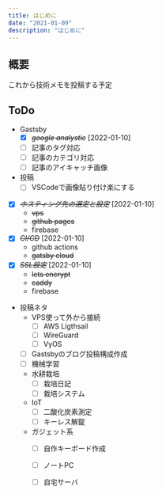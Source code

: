 ```yaml
---
title: はじめに
date: "2021-01-09"
description: "はじめに"
---
```


## 概要

これから技術メモを投稿する予定

## ToDo

- Gastsby
  - [X] ~~*google analystic*~~ [2022-01-10]
  - [ ] 記事のタグ対応
  - [ ] 記事のカテゴリ対応
  - [ ] 記事のアイキャッチ画像
- 投稿
  - [ ] VSCodeで画像貼り付け楽にする
- [X] ~~*ホスティング先の選定と設定*~~ [2022-01-10]
  - ~~vps~~
  - ~~github pages~~
  - firebase
- [X] ~~*CI/CD*~~ [2022-01-10]
  - github actions
  - ~~gatsby cloud~~
- [X] ~~*SSL設定*~~ [2022-01-10]
  - ~~lets encrypt~~
  - ~~caddy~~
  - firebase
- 投稿ネタ
  - VPS使って外から接続
    - [ ] AWS Ligthsail
    - [ ] WireGuard
    - [ ] VyOS
  - [ ] Gastsbyのブログ投稿構成作成
  - [ ] 機械学習
  - 水耕栽培
    - [ ] 栽培日記
    - [ ] 栽培システム
  - IoT
    - [ ] 二酸化炭素測定
    - [ ] キーレス解錠
  - ガジェット系
    - [ ] 自作キーボード作成
    - [ ] ノートPC
    - [ ] 自宅サーバ
  